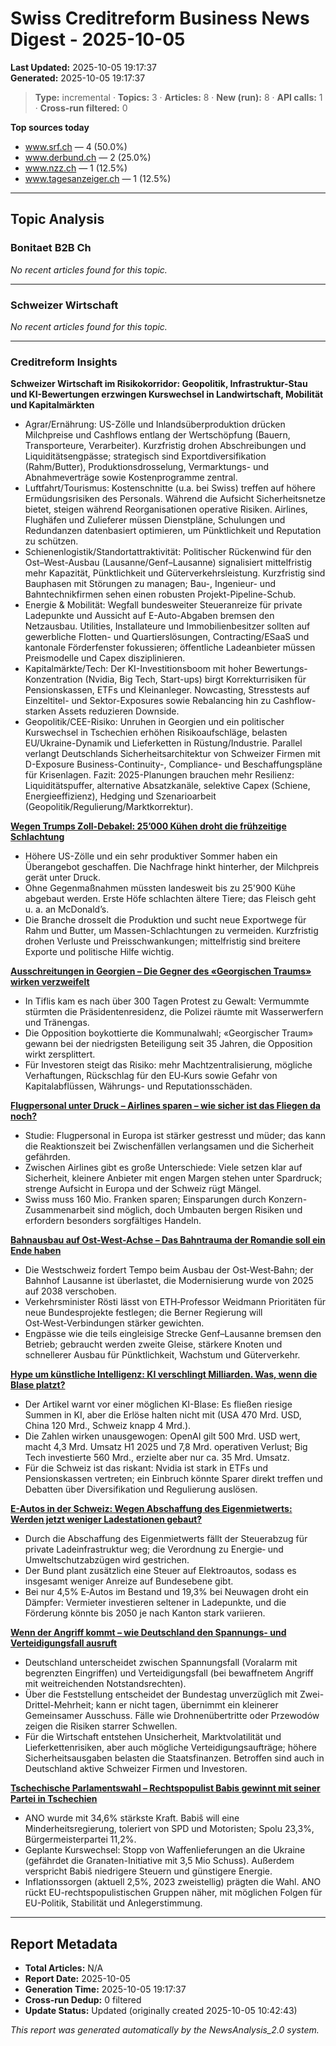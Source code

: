 # Swiss Creditreform Business News Digest - 2025-10-05

**Last Updated:** 2025-10-05 19:17:37  
**Generated:** 2025-10-05 19:17:37

> **Type:** incremental ·
> **Topics:** 3 ·
> **Articles:** 8 ·
> **New (run):** 8 ·
> **API calls:** 1 ·
> **Cross-run filtered:** 0


**Top sources today**
- www.srf.ch — 4 (50.0%)
- www.derbund.ch — 2 (25.0%)
- www.nzz.ch — 1 (12.5%)
- www.tagesanzeiger.ch — 1 (12.5%)



---

## Topic Analysis


### Bonitaet B2B Ch

*No recent articles found for this topic.*


---


### Schweizer Wirtschaft

*No recent articles found for this topic.*


---


### Creditreform Insights

**Schweizer Wirtschaft im Risikokorridor: Geopolitik, Infrastruktur-Stau und KI-Bewertungen erzwingen Kurswechsel in Landwirtschaft, Mobilität und Kapitalmärkten**

- Agrar/Ernährung: US-Zölle und Inlandsüberproduktion drücken Milchpreise und Cashflows entlang der Wertschöpfung (Bauern, Transporteure, Verarbeiter). Kurzfristig drohen Abschreibungen und Liquiditätsengpässe; strategisch sind Exportdiversifikation (Rahm/Butter), Produktionsdrosselung, Vermarktungs- und Abnahmeverträge sowie Kostenprogramme zentral.
- Luftfahrt/Tourismus: Kostenschnitte (u.a. bei Swiss) treffen auf höhere Ermüdungsrisiken des Personals. Während die Aufsicht Sicherheitsnetze bietet, steigen während Reorganisationen operative Risiken. Airlines, Flughäfen und Zulieferer müssen Dienstpläne, Schulungen und Redundanzen datenbasiert optimieren, um Pünktlichkeit und Reputation zu schützen.
- Schienenlogistik/Standortattraktivität: Politischer Rückenwind für den Ost–West-Ausbau (Lausanne/Genf–Lausanne) signalisiert mittelfristig mehr Kapazität, Pünktlichkeit und Güterverkehrsleistung. Kurzfristig sind Bauphasen mit Störungen zu managen; Bau-, Ingenieur- und Bahntechnikfirmen sehen einen robusten Projekt-Pipeline-Schub.
- Energie & Mobilität: Wegfall bundesweiter Steueranreize für private Ladepunkte und Aussicht auf E-Auto-Abgaben bremsen den Netzausbau. Utilities, Installateure und Immobilienbesitzer sollten auf gewerbliche Flotten- und Quartierslösungen, Contracting/ESaaS und kantonale Förderfenster fokussieren; öffentliche Ladeanbieter müssen Preismodelle und Capex disziplinieren.
- Kapitalmärkte/Tech: Der KI-Investitionsboom mit hoher Bewertungs-Konzentration (Nvidia, Big Tech, Start-ups) birgt Korrekturrisiken für Pensionskassen, ETFs und Kleinanleger. Nowcasting, Stresstests auf Einzeltitel- und Sektor-Exposures sowie Rebalancing hin zu Cashflow-starken Assets reduzieren Downside.
- Geopolitik/CEE-Risiko: Unruhen in Georgien und ein politischer Kurswechsel in Tschechien erhöhen Risikoaufschläge, belasten EU/Ukraine-Dynamik und Lieferketten in Rüstung/Industrie. Parallel verlangt Deutschlands Sicherheitsarchitektur von Schweizer Firmen mit D-Exposure Business-Continuity-, Compliance- und Beschaffungspläne für Krisenlagen.
Fazit: 2025-Planungen brauchen mehr Resilienz: Liquiditätspuffer, alternative Absatzkanäle, selektive Capex (Schiene, Energieeffizienz), Hedging und Szenarioarbeit (Geopolitik/Regulierung/Marktkorrektur).




**[Wegen Trumps Zoll-Debakel: 25’000 Kühen droht die frühzeitige Schlachtung](https://www.tagesanzeiger.ch/us-zoelle-schweizer-milchbauern-muessen-ihre-kuehe-schlachten-565446007621)**

- Höhere US-Zölle und ein sehr produktiver Sommer haben ein Überangebot geschaffen. Die Nachfrage hinkt hinterher, der Milchpreis gerät unter Druck.
- Ohne Gegenmaßnahmen müssten landesweit bis zu 25'900 Kühe abgebaut werden. Erste Höfe schlachten ältere Tiere; das Fleisch geht u. a. an McDonald’s.
- Die Branche drosselt die Produktion und sucht neue Exportwege für Rahm und Butter, um Massen-Schlachtungen zu vermeiden. Kurzfristig drohen Verluste und Preisschwankungen; mittelfristig sind breitere Exporte und politische Hilfe wichtig.



**[Ausschreitungen in Georgien – Die Gegner des «Georgischen Traums» wirken verzweifelt](https://www.srf.ch/news/international/ausschreitungen-in-georgien-die-gegner-des-georgischen-traums-wirken-verzweifelt)**

- In Tiflis kam es nach über 300 Tagen Protest zu Gewalt: Vermummte stürmten die Präsidentenresidenz, die Polizei räumte mit Wasserwerfern und Tränengas.
- Die Opposition boykottierte die Kommunalwahl; «Georgischer Traum» gewann bei der niedrigsten Beteiligung seit 35 Jahren, die Opposition wirkt zersplittert.
- Für Investoren steigt das Risiko: mehr Machtzentralisierung, mögliche Verhaftungen, Rückschlag für den EU‑Kurs sowie Gefahr von Kapitalabflüssen, Währungs- und Reputationsschäden.



**[Flugpersonal unter Druck – Airlines sparen – wie sicher ist das Fliegen da noch?](https://www.srf.ch/news/wirtschaft/flugpersonal-unter-druck-airlines-sparen-wie-sicher-ist-das-fliegen-da-noch)**

- Studie: Flugpersonal in Europa ist stärker gestresst und müder; das kann die Reaktionszeit bei Zwischenfällen verlangsamen und die Sicherheit gefährden.
- Zwischen Airlines gibt es große Unterschiede: Viele setzen klar auf Sicherheit, kleinere Anbieter mit engen Margen stehen unter Spardruck; strenge Aufsicht in Europa und der Schweiz rügt Mängel.
- Swiss muss 160 Mio. Franken sparen; Einsparungen durch Konzern-Zusammenarbeit sind möglich, doch Umbauten bergen Risiken und erfordern besonders sorgfältiges Handeln.



**[Bahnausbau auf Ost-West-Achse – Das Bahntrauma der Romandie soll ein Ende haben](https://www.srf.ch/news/schweiz/bahnausbau-auf-ost-west-achse-das-bahntrauma-der-romandie-soll-ein-ende-haben)**

- Die Westschweiz fordert Tempo beim Ausbau der Ost‑West‑Bahn; der Bahnhof Lausanne ist überlastet, die Modernisierung wurde von 2025 auf 2038 verschoben.
- Verkehrsminister Rösti lässt von ETH‑Professor Weidmann Prioritäten für neue Bundesprojekte festlegen; die Berner Regierung will Ost‑West‑Verbindungen stärker gewichten.
- Engpässe wie die teils eingleisige Strecke Genf–Lausanne bremsen den Betrieb; gebraucht werden zweite Gleise, stärkere Knoten und schnellerer Ausbau für Pünktlichkeit, Wachstum und Güterverkehr.



**[Hype um künstliche Intelligenz: KI verschlingt Milliarden. Was, wenn die Blase platzt?](https://www.derbund.ch/ki-spekulationsblase-gefahr-fuer-pensionskassen-der-schweiz-129461635123)**

- Der Artikel warnt vor einer möglichen KI-Blase: Es fließen riesige Summen in KI, aber die Erlöse halten nicht mit (USA 470 Mrd. USD, China 120 Mrd., Schweiz knapp 4 Mrd.).
- Die Zahlen wirken unausgewogen: OpenAI gilt 500 Mrd. USD wert, macht 4,3 Mrd. Umsatz H1 2025 und 7,8 Mrd. operativen Verlust; Big Tech investierte 560 Mrd., erzielte aber nur ca. 35 Mrd. Umsatz.
- Für die Schweiz ist das riskant: Nvidia ist stark in ETFs und Pensionskassen vertreten; ein Einbruch könnte Sparer direkt treffen und Debatten über Diversifikation und Regulierung auslösen.



**[E-Autos in der Schweiz: Wegen Abschaffung des Eigenmietwerts: Werden jetzt weniger Ladestationen gebaut?](https://www.derbund.ch/wegen-eigenmietwert-weniger-ladestationen-fuer-elektroautos-310222861074)**

- Durch die Abschaffung des Eigenmietwerts fällt der Steuerabzug für private Ladeinfrastruktur weg; die Verordnung zu Energie‑ und Umweltschutzabzügen wird gestrichen.
- Der Bund plant zusätzlich eine Steuer auf Elektroautos, sodass es insgesamt weniger Anreize auf Bundesebene gibt.
- Bei nur 4,5% E‑Autos im Bestand und 19,3% bei Neuwagen droht ein Dämpfer: Vermieter investieren seltener in Ladepunkte, und die Förderung könnte bis 2050 je nach Kanton stark variieren.



**[Wenn der Angriff kommt – wie Deutschland den Spannungs- und Verteidigungsfall ausruft](https://www.nzz.ch/international/der-angriff-kommt-wie-deutschland-den-spannungs-und-verteidigungsfall-ausruft-ld.1905271)**

- Deutschland unterscheidet zwischen Spannungsfall (Voralarm mit begrenzten Eingriffen) und Verteidigungsfall (bei bewaffnetem Angriff mit weitreichenden Notstandsrechten).
- Über die Feststellung entscheidet der Bundestag unverzüglich mit Zwei-Drittel-Mehrheit; kann er nicht tagen, übernimmt ein kleinerer Gemeinsamer Ausschuss. Fälle wie Drohnenübertritte oder Przewodów zeigen die Risiken starrer Schwellen.
- Für die Wirtschaft entstehen Unsicherheit, Marktvolatilität und Lieferkettenrisiken, aber auch mögliche Verteidigungsaufträge; höhere Sicherheitsausgaben belasten die Staatsfinanzen. Betroffen sind auch in Deutschland aktive Schweizer Firmen und Investoren.



**[Tschechische Parlamentswahl – Rechtspopulist Babis gewinnt mit seiner Partei in Tschechien](https://www.srf.ch/news/international/tschechische-parlamentswahl-rechtspopulist-babis-gewinnt-mit-seiner-partei-in-tschechien-1)**

- ANO wurde mit 34,6% stärkste Kraft. Babiš will eine Minderheitsregierung, toleriert von SPD und Motoristen; Spolu 23,3%, Bürgermeisterpartei 11,2%.
- Geplante Kurswechsel: Stopp von Waffenlieferungen an die Ukraine (gefährdet die Granaten-Initiative mit 3,5 Mio Schuss). Außerdem verspricht Babiš niedrigere Steuern und günstigere Energie.
- Inflationssorgen (aktuell 2,5%, 2023 zweistellig) prägten die Wahl. ANO rückt EU-rechtspopulistischen Gruppen näher, mit möglichen Folgen für EU-Politik, Stabilität und Anlegerstimmung.









---



## Report Metadata

- **Total Articles:** N/A
- **Report Date:** 2025-10-05
- **Generation Time:** 2025-10-05 19:17:37
- **Cross-run Dedup:** 0 filtered
- **Update Status:** Updated (originally created 2025-10-05 10:42:43)


*This report was generated automatically by the NewsAnalysis_2.0 system.*